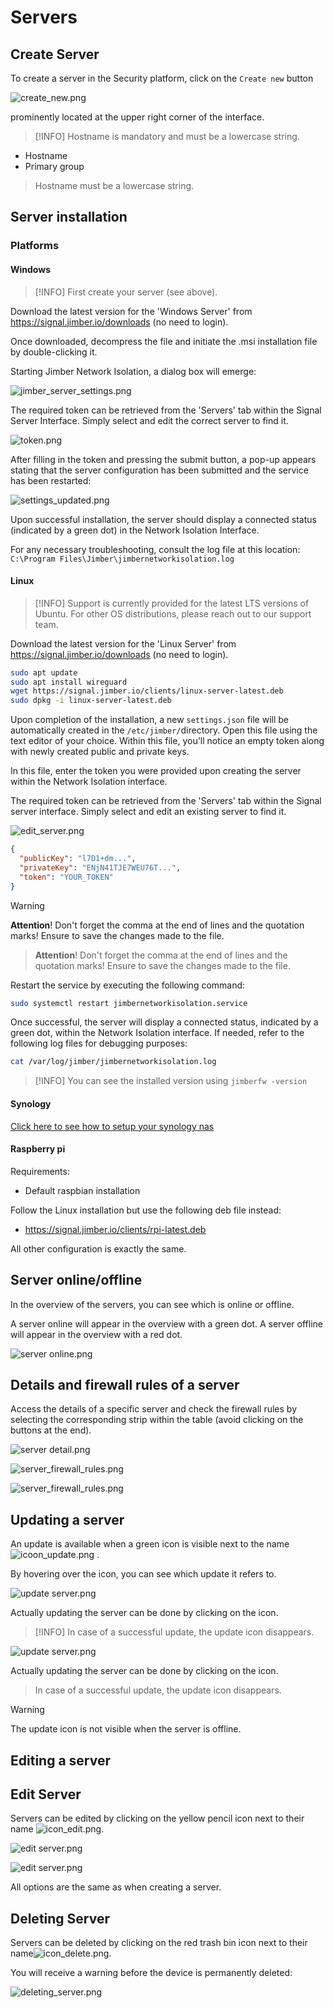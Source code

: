 # Servers

## Create Server

To create a server in the Security platform, click on the `Create new` button

![create_new.png](/create_new.png)

prominently located at the upper right corner of the interface.

 
> [!INFO] 
> Hostname is mandatory and must be a lowercase string.

- Hostname
- Primary group

> Hostname must be a lowercase string.

## Server installation

### Platforms 

<!-- tabs:start -->



#### **Windows**

> [!INFO] 
> First create your server (see above).

Download the latest version for the 'Windows Server' from https://signal.jimber.io/downloads (no need to login).

Once downloaded, decompress the file and initiate the .msi installation file by double-clicking it.

<!-- A dialog box will emerge—confirm the process by selecting 'Yes.' -->

<!-- Subsequently, open the file **`settings.json`** located at C:\Program Files\Jimber\ as an **Administrator**. 
In this file, enter the token you were provided upon creating the server within the Network Isolation interface. 
 
  

```json
{
  "publicKey": "l7D1+dm...",
  "privateKey": "ENjN41TJE7WEU76T...",
  "token": "YOUR_TOKEN"
}
```

> [!WARNING] 
**Attention!** Don't forget the comma at the end of lines and the quotation marks!
Ensure to save the changes made to the file. -->


Starting Jimber Network Isolation, a dialog box will emerge: 

![jimber_server_settings.png](/jimber_server_settings.png ':size=500')

The required token can be retrieved from the 'Servers' tab within the Signal Server Interface. Simply select and edit the  correct server to find it.

![token.png](/token.png ':size=500')

After filling in the token and pressing the submit button, a pop-up appears stating that the server configuration has been submitted and the service has been restarted:


![settings_updated.png](/settings_updated.png ':size=400')




<!-- Access the 'services' panel by entering 'services.msc' into the start menu's search bar. Within this panel, find the 'Jimber Network Isolation' service and initiate a restart.


![services_jimber.png](/services_jimber.png ':size=800') -->


Upon successful installation, the server should display a connected status (indicated by a green dot) in the Network Isolation Interface. 

For any necessary troubleshooting, consult the log file at this location: 
`C:\Program Files\Jimber\jimbernetworkisolation.log`

#### **Linux**

> [!INFO] 
> Support is currently provided for the latest LTS versions of Ubuntu. For other OS distributions, please reach out to our support team.

Download the latest version for the 'Linux Server' from https://signal.jimber.io/downloads (no need to login).

```bash
sudo apt update
sudo apt install wireguard
wget https://signal.jimber.io/clients/linux-server-latest.deb
sudo dpkg -i linux-server-latest.deb
```

Upon completion of the installation, a new `settings.json` file will be automatically created in the `/etc/jimber/`directory.
Open this file using the text editor of your choice. Within this file, you'll notice an empty token along with newly created public and private keys.

In this file, enter the token you were provided upon creating the server within the Network Isolation interface.

The required token can be retrieved from the 'Servers' tab within the Signal server interface. Simply select and edit an existing server to find it.


![edit_server.png](/edit_server.png ':size=500')


```json
{
  "publicKey": "l7D1+dm...",
  "privateKey": "ENjN41TJE7WEU76T...",
  "token": "YOUR_TOKEN"
}
```
> [!WARNING]
> **Attention**! Don't forget the comma at the end of lines and the quotation marks!
Ensure to save the changes made to the file.

> **Attention**! Don't forget the comma at the end of lines and the quotation marks!
> Ensure to save the changes made to the file.

Restart the service by executing the following command:

```bash
sudo systemctl restart jimbernetworkisolation.service
```

Once successful, the server will display a connected status, indicated by a green dot, within the Network Isolation interface. If needed, refer to the following log files for debugging purposes:

```bash
cat /var/log/jimber/jimbernetworkisolation.log
```

>[!INFO]
> You can see the installed version using `jimberfw -version`


#### **Synology**

[Click here to see how to setup your synology nas](devices/synology/synology.md)

#### **Raspberry pi**

Requirements:
- Default raspbian installation 

Follow the Linux installation but use the following deb file instead: 
- https://signal.jimber.io/clients/rpi-latest.deb

All other configuration is exactly the same.

<!-- tabs:end -->

## Server online/offline

In the overview of the servers, you can see which is online or offline.

A server online will appear in the overview with a green dot. A server offline will appear in the overview with a red dot.

![server online.png](server_online.png ':size=800')




## Details and firewall rules of a server

Access the details of a specific server and check the firewall rules by selecting the corresponding strip within the table (avoid clicking on the buttons at the end). 

![server detail.png](server_details.png ':size=500')


![server_firewall_rules.png](server_firewall_rules.png ':size=500')

![server_firewall_rules.png](server_firewall_rules.png "size:=500x")

## Updating a server

 An update is available when a green icon is visible next to the name  ![icoon_update.png](/icoon_update.png ':size=35')
.
 
 By hovering over the icon, you can see which update it refers to.
 
![update server.png](updating_server.png ':size=800')

 
 Actually updating the server can be done by clicking on the icon.
> [!INFO]
> In case of a successful update, the update icon disappears. 

![update server.png](updating_server.png "size:=500x")

Actually updating the server can be done by clicking on the icon.

> In case of a successful update, the update icon disappears.

>[!WARNING]
> The update icon is not visible when the server is offline.

## Editing a server

 

 ## Edit Server
  
 Servers can be edited by clicking on the yellow pencil icon next to their name 
![icon_edit.png](/icon_edit.png ':size=35').
  
![edit server.png](/edit_server.png ':size=500')

![edit server.png](/edit_server.png "size:=500x")

All options are the same as when creating a server.

## Deleting Server

Servers can be deleted by clicking on the red trash bin icon next to their name![icon_delete.png](/icon_delete.png ':size=35').

You will receive a warning before the device is permanently deleted:

![deleting_server.png](delete_server.png ':size=400')

